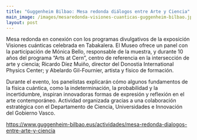 ```yaml
---
title: "Guggenheim Bilbao: Mesa redonda diálogos entre Arte y Ciencia"
main_image: /images/mesaredonda-visiones-cuanticas-guggenheim-bilbao.jpeg
layout: post
---
```


Mesa redonda en conexión con los programas divulgativos de la exposición Visiones cuánticas celebrada en Tabakalera. El Museo ofrece un panel con la participación de Mónica Bello, responsable de la muestra, y durante 10 años del programa “Arts at Cern”, centro de referencia en la intersección de arte y ciencia; Ricardo Díez Muiño, director del Donostia International Physics Center; y Abelardo Gil-Fournier, artista y físico de formación.

Durante el evento, los panelistas explicarán cómo algunos fundamentos de la física cuántica, como la indeterminación, la probabilidad y la incertidumbre, inspiran innovadoras formas de expresión y reflexión en el arte contemporáneo. Actividad organizada gracias a una colaboración estratégica con el Departamento de Ciencia, Universidades e Innovación del Gobierno Vasco.

<a href="https://www.guggenheim-bilbao.eus/actividades/mesa-redonda-dialogos-entre-arte-y-ciencia">https://www.guggenheim-bilbao.eus/actividades/mesa-redonda-dialogos-entre-arte-y-ciencia</a>
